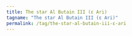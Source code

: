 ```yaml
---
title: The star Al Butain III (ε Ari)
tagname: "The star Al Butain III (ε Ari)"
permalink: /tag/the-star-al-butain-iii-ε-ari
---
```

